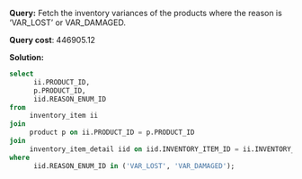 **Query:** Fetch the inventory variances of the products where the reason is ‘VAR_LOST’ or VAR_DAMAGED.

**Query cost**: 446905.12

**Solution:**
```sql
select 
      ii.PRODUCT_ID,
      p.PRODUCT_ID,
      iid.REASON_ENUM_ID 
from 
     inventory_item ii 
join 
     product p on ii.PRODUCT_ID = p.PRODUCT_ID
join 
     inventory_item_detail iid on iid.INVENTORY_ITEM_ID = ii.INVENTORY_ITEM_ID
where 
      iid.REASON_ENUM_ID in ('VAR_LOST', 'VAR_DAMAGED');
